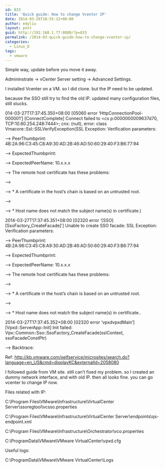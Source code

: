 ```yaml
---
id: 833
title: 'Quick guide: How to change Vcenter IP'
date: 2014-03-26T18:55:12+00:00
author: edyliu
layout: post
guid: http://192.168.1.77:8880/?p=833
permalink: /2014-03-quick-guide-how-to-change-vcenter-ip/
categories:
  - Linux_D
tags:
  - vmware
---
```

Simple way, update before you move it away.
  
Admininstrate -> vCenter Server setting -> Advanced Settings.

I installed Vcenter on a VM. so I did clone. but the IP need to be updated. 

because the SSO still try to find the old IP. updated many configuration files, still stucks.
  
<!--more-->

014-03-27T17:37:45.350+08:00 \[05060 error &#8216;HttpConnectionPool-000001&#8217;\] \[ConnectComplete\] Connect failed to <cs p:0000000009637d70, TCP:10.60.254.248:7444>; cnx: (null), error: class Vmacore::Ssl::SSLVerifyException(SSL Exception: Verification parameters:
  
&#8211;> PeerThumbprint: 4B:2A:96:C3:45:C8:A9:30:AD:2B:46:AD:50:60:29:40:F3:B6:77:94
  
&#8211;> ExpectedThumbprint:
  
&#8211;> ExpectedPeerName: 10.x.x.x
  
&#8211;> The remote host certificate has these problems:
  
&#8211;>
  
&#8211;> * A certificate in the host&#8217;s chain is based on an untrusted root.
  
&#8211;>
  
&#8211;> * Host name does not match the subject name(s) in certificate.)
  
2014-03-27T17:37:45.351+08:00 \[02320 error &#8216;[SSO\]\[SsoFactory_CreateFacade\]&#8217;] Unable to create SSO facade: SSL Exception: Verification parameters:
  
&#8211;> PeerThumbprint: 4B:2A:96:C3:45:C8:A9:30:AD:2B:46:AD:50:60:29:40:F3:B6:77:94
  
&#8211;> ExpectedThumbprint:
  
&#8211;> ExpectedPeerName: 10.x.x.x
  
&#8211;> The remote host certificate has these problems:
  
&#8211;>
  
&#8211;> * A certificate in the host&#8217;s chain is based on an untrusted root.
  
&#8211;>
  
&#8211;> * Host name does not match the subject name(s) in certificate..
  
2014-03-27T17:37:45.352+08:00 \[02320 error &#8216;vpxdvpxdMain&#8217;\] \[Vpxd::ServerApp::Init\] Init failed: Vpx::Common::Sso::SsoFactory_CreateFacade(sslContext, ssoFacadeConstPtr)
  
&#8211;> Backtrace:

Ref: http://kb.vmware.com/selfservice/microsites/search.do?language=en_US&cmd=displayKC&externalId=2058080

I followed guide from VM site. still can&#8217;t fixed my problem. so I created an dummy network interface, and with old IP. then all looks fine. you can go vcenter to change IP now.

Files related with IP:
  
C:\Program Files\VMware\Infrastructure\VirtualCenter Server\ssoregtool\vcsso.properties
  
C:\Program Files\VMware\Infrastructure\VirtualCenter Server\endpoints\qs-endpoint.xml
  
C:\Program Files\VMware\Infrastructure\Orchestrator\vco.properties
  
C:\ProgramData\VMware\VMware VirtualCenter\vpxd.cfg

Useful logs:
  
C:\ProgramData\VMware\VMware VirtualCenter\Logs